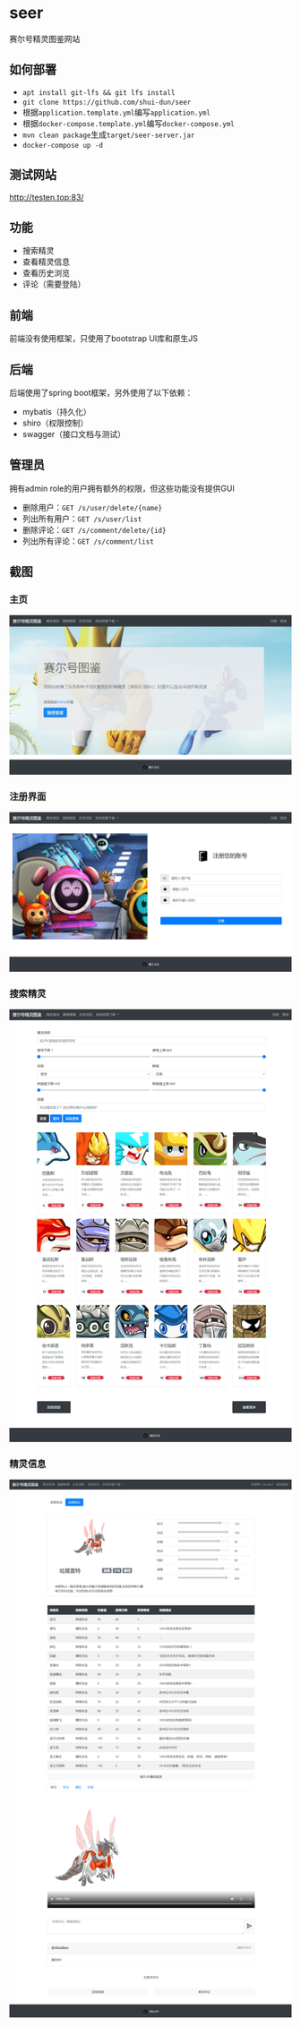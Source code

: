 # seer

赛尔号精灵图鉴网站

## 如何部署

* `apt install git-lfs && git lfs install`
* `git clone https://github.com/shui-dun/seer`
* 根据`application.template.yml`编写`application.yml`
* 根据`docker-compose.template.yml`编写`docker-compose.yml`
* `mvn clean package`生成`target/seer-server.jar`
* `docker-compose up -d`

## 测试网站

http://testen.top:83/

## 功能

* 搜索精灵
* 查看精灵信息
* 查看历史浏览
* 评论（需要登陆）

## 前端

前端没有使用框架，只使用了bootstrap UI库和原生JS

## 后端

后端使用了spring boot框架，另外使用了以下依赖：

* mybatis（持久化）
* shiro（权限控制）
* swagger（接口文档与测试）

## 管理员

拥有admin role的用户拥有额外的权限，但这些功能没有提供GUI

* 删除用户：`GET /s/user/delete/{name}`
* 列出所有用户：`GET /s/user/list`
* 删除评论：`GET /s/comment/delete/{id}`
* 列出所有评论：`GET /s/comment/list`

## 截图

### 主页

![home](.README/home.jpeg)

### 注册界面

![signup](.README/signup.jpeg)

### 搜索精灵

![search](.README/search.png)

### 精灵信息

![info](.README/info.png)

